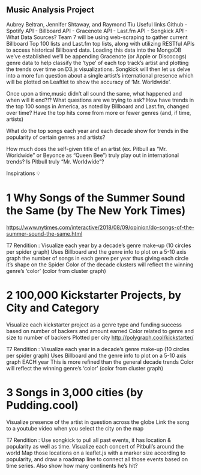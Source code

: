 ## Music Analysis Project
Aubrey Beltran, Jennifer Shtaway, and Raymond Tiu
Useful links
Github -      Spotify API -        Billboard API - 
Gracenote API  -   Last.fm API -    Songkick API -
What Data Sources?
Team 7 will be using web-scraping to gather current Billboard Top 100 lists and Last.fm top lists, along with utilizing RESTful APIs to access historical Billboard data. Loading this data into the MongoDB we’ve established we’ll be appending Gracenote (or Apple or Discocogs) genre data to help classify the ‘type’ of each top track’s artist and plotting the trends over time on D3.js visualizations. Songkick will then let us delve into a more fun question about a single artist’s international presence which will be plotted on Leaftlet to show the accuracy of ‘Mr. Worldwide’.

Once upon a time,music didn’t all sound the same, what happened and when will it end?!? 
What questions are we trying to ask?
How have trends in the top 100 songs in America, as noted by Billboard and Last.fm, changed over time?
Have the top hits come from more or fewer genres (and, if time, artists)

What do the top songs each year and each decade show for trends in the popularity of certain genres and artists?

How much does the self-given title of an artist (ex. Pitbull as “Mr. Worldwide” or Beyonce as “Queen Bee”) truly play out in international trends?
Is Pitbull truly “Mr. Worldwide”? 

Inspirations 💡
# 1 Why Songs of the Summer Sound the Same (by The New York Times) 
https://www.nytimes.com/interactive/2018/08/09/opinion/do-songs-of-the-summer-sound-the-same.html




T7 Rendition :
Visualize each year by a decade’s genre make-up (10 circles per spider graph)
Uses Billboard and the genre info to plot on a 5-10 axis graph the number of songs in each genre per year thus giving each circle it’s shape on the Spider
Color of the decade clusters will reflect the winning genre’s ‘color’ (color from cluster graph)







# 2  100,000 Kickstarter Projects, by City and Category 
Visualize each kickstarter project as a genre type and funding success based on number of backers and amount earned
Color related to genre and size to number of backers
Plotted per city
http://polygraph.cool/kickstarter/


T7 Rendition :
Visualize each year in a decade’s genre make-up (10 circles per spider graph)
Uses Billboard and the genre info to plot on a 5-10 axis graph EACH year
This is more refined than the general decade trends
Color will reflect the winning genre’s ‘color’ (color from cluster graph)



# 3 Songs in 3,000 cities (by Pudding.cool) 
Visualize presence of the artist in question across the globe
Link the song to a youtube video when you select the city on the map



T7 Rendition :
Use songkick to pull all past events, it has location & popularity as well as time. 
Visualize each concert of Pitbull’s around the world
Map those locations on a leaflet.js with a marker size according to popularity, and draw a roadmap line to connect all those events based on time series.
Also show how many continents he’s hit?
